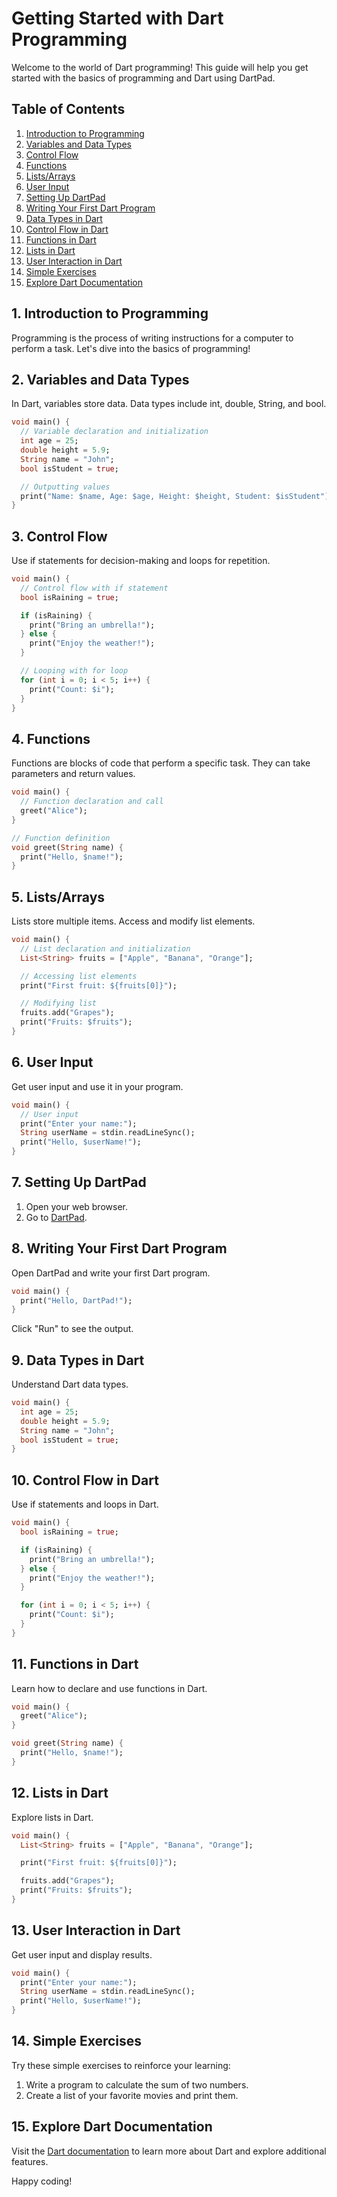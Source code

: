 # Getting Started with Dart Programming

Welcome to the world of Dart programming! This guide will help you get started with the basics of programming and Dart using DartPad.

## Table of Contents

1. [Introduction to Programming](#1-introduction-to-programming)
2. [Variables and Data Types](#2-variables-and-data-types)
3. [Control Flow](#3-control-flow)
4. [Functions](#4-functions)
5. [Lists/Arrays](#5-listsarrays)
6. [User Input](#6-user-input)
7. [Setting Up DartPad](#7-setting-up-dartpad)
8. [Writing Your First Dart Program](#8-writing-your-first-dart-program)
9. [Data Types in Dart](#9-data-types-in-dart)
10. [Control Flow in Dart](#10-control-flow-in-dart)
11. [Functions in Dart](#11-functions-in-dart)
12. [Lists in Dart](#12-lists-in-dart)
13. [User Interaction in Dart](#13-user-interaction-in-dart)
14. [Simple Exercises](#14-simple-exercises)
15. [Explore Dart Documentation](#15-explore-dart-documentation)

## 1. Introduction to Programming

Programming is the process of writing instructions for a computer to perform a task. Let's dive into the basics of programming!

## 2. Variables and Data Types

In Dart, variables store data. Data types include int, double, String, and bool.

```dart
void main() {
  // Variable declaration and initialization
  int age = 25;
  double height = 5.9;
  String name = "John";
  bool isStudent = true;

  // Outputting values
  print("Name: $name, Age: $age, Height: $height, Student: $isStudent");
}
```

## 3. Control Flow

Use if statements for decision-making and loops for repetition.

```dart
void main() {
  // Control flow with if statement
  bool isRaining = true;

  if (isRaining) {
    print("Bring an umbrella!");
  } else {
    print("Enjoy the weather!");
  }

  // Looping with for loop
  for (int i = 0; i < 5; i++) {
    print("Count: $i");
  }
}
```

## 4. Functions

Functions are blocks of code that perform a specific task. They can take parameters and return values.

```dart
void main() {
  // Function declaration and call
  greet("Alice");
}

// Function definition
void greet(String name) {
  print("Hello, $name!");
}
```

## 5. Lists/Arrays

Lists store multiple items. Access and modify list elements.

```dart
void main() {
  // List declaration and initialization
  List<String> fruits = ["Apple", "Banana", "Orange"];

  // Accessing list elements
  print("First fruit: ${fruits[0]}");

  // Modifying list
  fruits.add("Grapes");
  print("Fruits: $fruits");
}
```

## 6. User Input

Get user input and use it in your program.

```dart
void main() {
  // User input
  print("Enter your name:");
  String userName = stdin.readLineSync();
  print("Hello, $userName!");
}
```

## 7. Setting Up DartPad

1. Open your web browser.
2. Go to [DartPad](https://dartpad.dev/).

## 8. Writing Your First Dart Program

Open DartPad and write your first Dart program.

```dart
void main() {
  print("Hello, DartPad!");
}
```

Click "Run" to see the output.

## 9. Data Types in Dart

Understand Dart data types.

```dart
void main() {
  int age = 25;
  double height = 5.9;
  String name = "John";
  bool isStudent = true;
}
```

## 10. Control Flow in Dart

Use if statements and loops in Dart.

```dart
void main() {
  bool isRaining = true;

  if (isRaining) {
    print("Bring an umbrella!");
  } else {
    print("Enjoy the weather!");
  }

  for (int i = 0; i < 5; i++) {
    print("Count: $i");
  }
}
```

## 11. Functions in Dart

Learn how to declare and use functions in Dart.

```dart
void main() {
  greet("Alice");
}

void greet(String name) {
  print("Hello, $name!");
}
```

## 12. Lists in Dart

Explore lists in Dart.

```dart
void main() {
  List<String> fruits = ["Apple", "Banana", "Orange"];

  print("First fruit: ${fruits[0]}");

  fruits.add("Grapes");
  print("Fruits: $fruits");
}
```

## 13. User Interaction in Dart

Get user input and display results.

```dart
void main() {
  print("Enter your name:");
  String userName = stdin.readLineSync();
  print("Hello, $userName!");
}
```

## 14. Simple Exercises

Try these simple exercises to reinforce your learning:

1. Write a program to calculate the sum of two numbers.
2. Create a list of your favorite movies and print them.

## 15. Explore Dart Documentation

Visit the [Dart documentation](https://dart.dev/guides) to learn more about Dart and explore additional features.

Happy coding!
